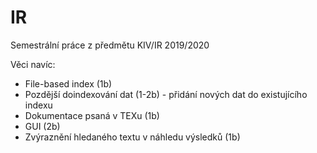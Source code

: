 # IR
Semestrální práce z předmětu KIV/IR 2019/2020

Věci navíc:
* File-based index (1b)
* Pozdější doindexování dat (1-2b) - přidání nových dat do existujícího indexu
* Dokumentace psaná v TEXu (1b)
* GUI (2b)
* Zvýraznění hledaného textu v náhledu výsledků (1b)